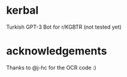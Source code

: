 # kerbal
Turkish GPT-3 Bot for r/KGBTR (not tested yet)


# acknowledgements
Thanks to @j-hc for the OCR code :)
